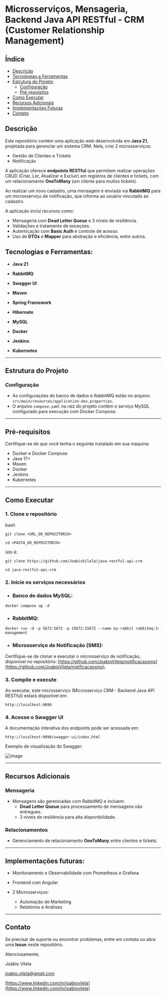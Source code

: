 # Microsserviços, Mensageria, Backend Java API RESTful - CRM (Customer Relationship Management)

## Índice

- [Descrição](#descrição)
- [Tecnologias e Ferramentas](#tecnologias-e-ferramentas)
- [Estrutura do Projeto](#estrutura-do-projeto)
  - [Configuração](#configuração)
  - [Pré-requisitos](#pré-requisitos)
- [Como Executar](#como-executar)
- [Recursos Adicionais](#recursos-adicionais)
- [Implementações Futuras](#implementações-futuras)
- [Contato](#contato)



## Descrição

Este repositório contém uma aplicação web desenvolvida em **Java 21**, projetada para gerenciar um sistema CRM. Nela, criei 2 microsserviços:

- Gestão de Clientes e Tickets
- Notificação

A aplicação oferece **endpoints RESTful** que permitem realizar operações CRUD (Criar, Ler, Atualizar e Excluir) em registros de clientes e tickets, com um relacionamento **OneToMany** (um cliente para muitos tickets).

Ao realizar um novo cadastro, uma mensagem é enviada via **RabbitMQ** para um microsserviço de notificação, que informa ao usuário vinculado ao cadastro.

A aplicação inclui recursos como:

- Mensageria com **Dead Letter Queue** e 3 níveis de resiliência.
- Validações e tratamento de exceções.
- Autenticação com **Basic Auth** e controle de acesso.
- Uso de **DTOs** e **Mapper** para abstração e eficiência, entre outros.


## Tecnologias e Ferramentas:

- **Java 21**

- **RabbitMQ**

- **Swagger UI**

- **Maven**

- **Spring Framework**

- **Hibernate**

- **MySQL**

- **Docker**

- **Jenkins**

- **Kubernetes**

---


## Estrutura do Projeto

### Configuração

- As configurações do banco de dados e RabbitMQ estão no arquivo: `src/main/resources/application-dev.properties`.
- O arquivo `compose.yaml` na raiz do projeto contém o serviço MySQL configurado para execução com Docker Compose.

---


## Pré-requisitos

Certifique-se de que você tenha o seguinte instalado em sua máquina:

- Docker e Docker Compose
- Java 17+
- Maven
- Docker
- Jenkins
- Kubernetes

---


## Como Executar

### 1. Clone o repositório

bash

`git clone <URL_DO_REPOSITORIO>`

`cd <PASTA_DO_REPOSITORIO>`

isto é:

`git clone https://github.com/JoabioVilela/java-restful-api-crm`

`cd java-restful-api-crm`

### 2. Inicie os serviços necessários
   
- ### Banco de dados MySQL:

`docker compose up -d`

- ### RabbitMQ:

`docker run -d -p 5672:5672 -p 15672:15672 --name my-rabbit rabbitmq:3-management`

- ### Microsserviço de Notificação (SMS):

Certifique-se de clonar e executar o microsserviço de notificação, disponível no repositório: [https://github.com/JoabioVilela/notificacaosms](https://github.com/JoabioVilela/notificacaosms).

### 3. Compile e execute
   
Ao executar, este microsserviço (Microsserviço CRM - Backend Java API RESTful) estará disponível em:

`http://localhost:9090`

### 4. Acesse o Swagger UI

A documentação interativa dos endpoints pode ser acessada em:

`http://localhost:9090/swagger-ui/index.html`

Exemplo de visualização do Swagger:

![image](https://github.com/user-attachments/assets/9de90841-7058-4853-ae15-c0d96f8faa15)

---


## Recursos Adicionais

### Mensageria

- Mensagens são gerenciadas com RabbitMQ e incluem:
  - **Dead Letter Queue** para processamento de mensagens não entregues.
  - 3 níveis de resiliência para alta disponibilidade.

### Relacionamentos

- Gerenciamento de relacionamento **OneToMany** entre clientes e tickets.

---


## Implementações futuras:

- Monitoramento e Observabilidade com Prometheus e Grafana

- Frontend com Angular

- 2 Microsserviços:

    - Automação de Marketing
    - Relatórios e Análises


---


## Contato

Se precisar de suporte ou encontrar problemas, entre em contato ou abra uma **Issue** neste repositório.

Atenciosamente,

Joábio Vilela

joabio.vilela@gmail.com

[https://www.linkedin.com/in/joabiovilela](https://www.linkedin.com/in/joabiovilela)

